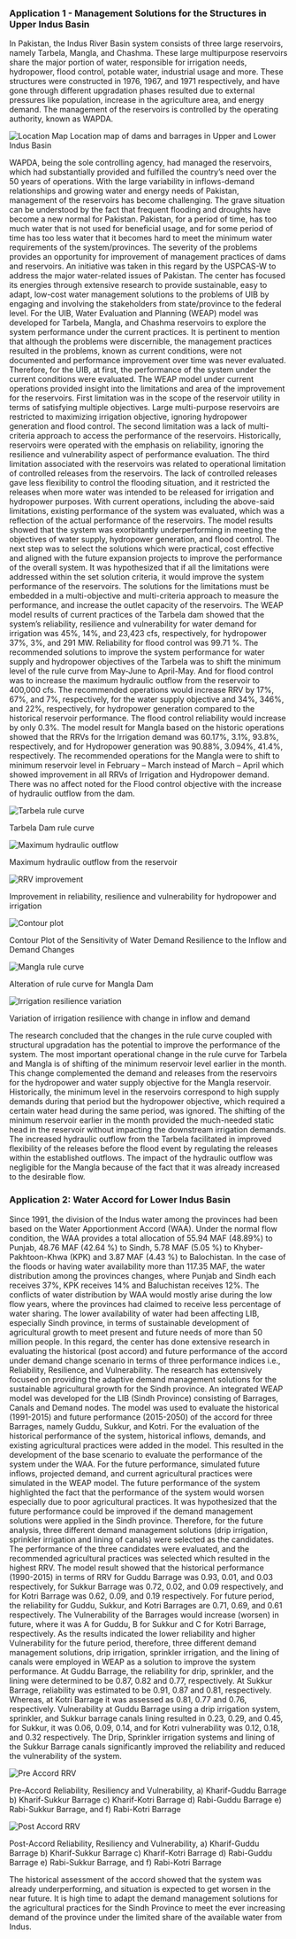### Application 1 - Management Solutions for the Structures in Upper Indus Basin
In Pakistan, the Indus River Basin system consists of three large reservoirs, namely Tarbela, Mangla, and Chashma. These large multipurpose reservoirs share the major portion of water, responsible for irrigation needs, hydropower, flood control, potable water, industrial usage and more. These structures were constructed in 1976, 1967, and 1971 respectively, and have gone through different upgradation phases resulted due to external pressures like population, increase in the agriculture area, and energy demand. The management of the reservoirs is controlled by the operating authority, known as WAPDA. 

![Location Map](https://github.com/Rafique89/Indus-River-Basin-Water-Management-Modeling-and-Decision-Support/blob/master/Figures/Tarbela%20Location%20Map%202.jpg)
Location map of dams and barrages in Upper and Lower Indus Basin

WAPDA, being the sole controlling agency, had managed the reservoirs, which had substantially provided and fulfilled the country’s need over the 50 years of operations. With the large variability in inflows-demand relationships and growing water and energy needs of Pakistan, management of the reservoirs has become challenging. The grave situation can be understood by the fact that frequent flooding and droughts have become a new normal for Pakistan. Pakistan, for a period of time, has too much water that is not used for beneficial usage, and for some period of time has too less water that it becomes hard to meet the minimum water requirements of the system/provinces. The severity of the problems provides an opportunity for improvement of management practices of dams and reservoirs. 
An initiative was taken in this regard by the USPCAS-W to address the major water-related issues of Pakistan. The center has focused its energies through extensive research to provide sustainable, easy to adapt, low-cost water management solutions to the problems of UIB by engaging and involving the stakeholders from state/province to the federal level. 
For the UIB, Water Evaluation and Planning (WEAP) model was developed for Tarbela, Mangla, and Chashma reservoirs to explore the system performance under the current practices. It is pertinent to mention that although the problems were discernible, the management practices resulted in the problems, known as current conditions, were not documented and performance improvement over time was never evaluated. Therefore, for the UIB, at first, the performance of the system under the current conditions were evaluated. The WEAP model under current operations provided insight into the limitations and area of the improvement for the reservoirs. First limitation was in the scope of the reservoir utility in terms of satisfying multiple objectives. Large multi-purpose reservoirs are restricted to maximizing irrigation objective, ignoring hydropower generation and flood control. The second limitation was a lack of multi-criteria approach to access the performance of the reservoirs. Historically, reservoirs were operated with the emphasis on reliability, ignoring the resilience and vulnerability aspect of performance evaluation. The third limitation associated with the reservoirs was related to operational limitation of controlled releases from the reservoirs. The lack of controlled releases gave less flexibility to control the flooding situation, and it restricted the releases when more water was intended to be released for irrigation and hydropower purposes. With current operations, including the above-said limitations, existing performance of the system was evaluated, which was a reflection of the actual performance of the reservoirs. The model results showed that the system was exorbitantly underperforming in meeting the objectives of water supply, hydropower generation, and flood control. The next step was to select the solutions which were practical, cost effective and aligned with the future expansion projects to improve the performance of the overall system. It was hypothesized that if all the limitations were addressed within the set solution criteria, it would improve the system performance of the reservoirs. The solutions for the limitations must be embedded in a multi-objective and multi-criteria approach to measure the performance, and increase the outlet capacity of the reservoirs. 
The WEAP model results of current practices of the Tarbela dam showed that the system’s reliability, resilience and vulnerability for water demand for irrigation was 45%, 14%, and 23,423 cfs, respectively, for hydropower 37%, 3%, and 291 MW. Reliability for flood control was 99.71 %. The recommended solutions to improve the system performance for water supply and hydropower objectives of the Tarbela was to shift the minimum level of the rule curve from May-June to April-May. And for flood control was to increase the maximum hydraulic outflow from the reservoir to 400,000 cfs. The recommended operations would increase RRV by 17%, 67%, and 7%, respectively, for the water supply objective and 34%, 346%, and 22%, respectively, for hydropower generation compared to the historical reservoir performance. The flood control reliability would increase by only 0.3%. The model result for Mangla based on the historic operations showed that the RRVs for the Irrigation demand was 60.17%, 3.1%, 93.8%, respectively, and for Hydropower generation was 90.88%, 3.094%, 41.4%, respectively.  The recommended operations for the Mangla were to shift to minimum reservoir level in February – March instead of March – April which showed improvement in all RRVs of Irrigation and Hydropower demand. There was no affect noted for the Flood control objective with the increase of hydraulic outflow from the dam.

![Tarbela rule curve](https://github.com/Rafique89/Indus-River-Basin-Water-Management-Modeling-and-Decision-Support/blob/master/Figures/Tabela%20rule%20curve.PNG)

Tarbela Dam rule curve

![Maximum hydraulic outflow](https://github.com/Rafique89/Indus-River-Basin-Water-Management-Modeling-and-Decision-Support/blob/master/Figures/Max%20hydraulic%20outflow.PNG)

Maximum hydraulic outflow from the reservoir

![RRV improvement](https://github.com/Rafique89/Indus-River-Basin-Water-Management-Modeling-and-Decision-Support/blob/master/Figures/RRV%20Improvement.PNG)

Improvement in reliability, resilience and vulnerability for hydropower and irrigation

![Contour plot](https://github.com/Rafique89/Indus-River-Basin-Water-Management-Modeling-and-Decision-Support/blob/master/Figures/Contour%20plot.PNG)

Contour Plot of the Sensitivity of Water Demand Resilience to the Inflow and Demand Changes

![Mangla rule curve](https://github.com/Rafique89/Indus-River-Basin-Water-Management-Modeling-and-Decision-Support/blob/master/Figures/Magle%20rule%20curve.PNG)

Alteration of rule curve for Mangla Dam

![Irrigation resilience variation](https://github.com/Rafique89/Indus-River-Basin-Water-Management-Modeling-and-Decision-Support/blob/master/Figures/irrigation%20resilince%20variation.PNG)

Variation of irrigation resilience with change in inflow and demand

The research concluded that the changes in the rule curve coupled with structural upgradation has the potential to improve the performance of the system. The most important operational change in the rule curve for Tarbela and Mangla is of shifting of the minimum reservoir level earlier in the month. This change complemented the demand and releases from the reservoirs for the hydropower and water supply objective for the Mangla reservoir. Historically, the minimum level in the reservoirs correspond to high supply demands during that period but the hydropower objective, which required a certain water head during the same period, was ignored. The shifting of the minimum reservoir earlier in the month provided the much-needed static head in the reservoir without impacting the downstream irrigation demands. The increased hydraulic outflow from the Tarbela facilitated in improved flexibility of the releases before the flood event by regulating the releases within the established outflows. The impact of the hydraulic outflow was negligible for the Mangla because of the fact that it was already increased to the desirable flow.

### Application 2: Water Accord for Lower Indus Basin
Since 1991, the division of the Indus water among the provinces had been based on the Water Apportionment Accord (WAA). Under the normal flow condition, the WAA provides a total allocation of 55.94 MAF (48.89%) to Punjab, 48.76 MAF (42.64 %) to Sindh, 5.78 MAF (5.05 %) to Khyber-Pakhtoon-Khwa (KPK) and 3.87 MAF (4.43 %) to Balochistan.  In the case of the floods or having water availability more than 117.35 MAF, the water distribution among the provinces changes, where Punjab and Sindh each receives 37%, KPK receives 14% and Baluchistan receives 12%. The conflicts of water distribution by WAA would mostly arise during the low flow years, where the provinces had claimed to receive less percentage of water sharing. The lower availability of water had been affecting LIB, especially Sindh province, in terms of sustainable development of agricultural growth to meet present and future needs of more than 50 million people. In this regard, the center has done extensive research in evaluating the historical (post accord) and future performance of the accord under demand change scenario in terms of three performance indices i.e., Reliability, Resilience, and Vulnerability. The research has extensively focused on providing the adaptive demand management solutions for the sustainable agricultural growth for the Sindh province.
An integrated WEAP model was developed for the LIB (Sindh Province) consisting of Barrages, Canals and Demand nodes. The model was used to evaluate the historical (1991-2015) and future performance (2015-2050) of the accord for three Barrages, namely Guddu, Sukkur, and Kotri. For the evaluation of the historical performance of the system, historical inflows, demands, and existing agricultural practices were added in the model. This resulted in the development of the base scenario to evaluate the performance of the system under the WAA. For the future performance, simulated future inflows, projected demand, and current agricultural practices were simulated in the WEAP model. The future performance of the system highlighted the fact that the performance of the system would worsen especially due to poor agricultural practices. It was hypothesized that the future performance could be improved if the demand management solutions were applied in the Sindh province. Therefore, for the future analysis, three different demand management solutions (drip irrigation, sprinkler irrigation and lining of canals) were selected as the candidates. The performance of the three candidates were evaluated, and the recommended agricultural practices was selected which resulted in the highest RRV. 
The model result showed that the historical performance (1990-2015) in terms of RRV for Guddu Barrage was 0.93, 0.01, and 0.03 respectively, for Sukkur Barrage was 0.72, 0.02, and 0.09 respectively, and for Kotri Barrage was 0.62, 0.09, and 0.19 respectively. For future period, the reliability for Guddu, Sukkur, and Kotri Barrages are 0.71, 0.69, and 0.61 respectively. The Vulnerability of the Barrages would increase (worsen) in future, where it was A for Guddu, B for Sukkur and C for Kotri Barrage, respectively. As the results indicated the lower reliability and higher Vulnerability for the future period, therefore, three different demand management solutions, drip irrigation, sprinkler irrigation, and the lining of canals were employed in WEAP as a solution to improve the system performance. At Guddu Barrage, the reliability for drip, sprinkler, and the lining were determined to be 0.87, 0.82 and 0.77, respectively. At Sukkur Barrage, reliability was estimated to be 0.91, 0.87 and 0.81, respectively. Whereas, at Kotri Barrage it was assessed as 0.81, 0.77 and 0.76, respectively. Vulnerability at Guddu Barrage using a drip irrigation system, sprinkler, and Sukkur barrage canals lining resulted in 0.23, 0.29, and 0.45, for Sukkur, it was 0.06, 0.09, 0.14, and for Kotri vulnerability was 0.12, 0.18, and 0.32 respectively. The Drip, Sprinkler irrigation systems and lining of the Sukkur Barrage canals significantly improved the reliability and reduced the vulnerability of the system.

![Pre Accord RRV](https://github.com/Rafique89/Indus-River-Basin-Water-Management-Modeling-and-Decision-Support/blob/master/Figures/Pre%20accord%20rrv.PNG)

Pre-Accord Reliability, Resiliency and Vulnerability, a) Kharif-Guddu Barrage b) Kharif-Sukkur Barrage c) Kharif-Kotri Barrage d) Rabi-Guddu Barrage e) Rabi-Sukkur Barrage, and f) Rabi-Kotri Barrage

![Post Accord RRV](https://github.com/Rafique89/Indus-River-Basin-Water-Management-Modeling-and-Decision-Support/blob/master/Figures/post%20accord%20rrv.PNG)

Post-Accord Reliability, Resiliency and Vulnerability, a) Kharif-Guddu Barrage b) Kharif-Sukkur Barrage c) Kharif-Kotri Barrage d) Rabi-Guddu Barrage e) Rabi-Sukkur Barrage, and f) Rabi-Kotri Barrage

The historical assessment of the accord showed that the system was already underperforming, and situation is expected to get worsen in the near future. It is high time to adapt the demand management solutions for the agricultural practices for the Sindh Province to meet the ever increasing demand of the province under the limited share of the available water from Indus. 
